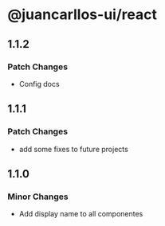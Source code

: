 # @juancarllos-ui/react

## 1.1.2

### Patch Changes

- Config docs

## 1.1.1

### Patch Changes

- add some fixes to future projects

## 1.1.0

### Minor Changes

- Add display name to all componentes
